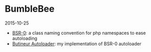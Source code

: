 BumbleBee
=================
2015-10-25



- [BSR-0](https://github.com/lingtalfi/BumbleBee/blob/master/Autoload/convention.bsr0.eng.md): a class naming convention for php namespaces to ease autoloading
- [Butineur Autoloader](https://github.com/lingtalfi/BumbleBee/tree/master/Autoload): my implementation of BSR-0 autoloader
